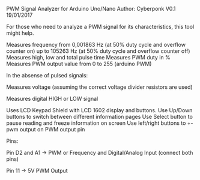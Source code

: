  PWM Signal Analyzer for Arduino Uno/Nano
 Author: Cyberponk
 V0.1		19/01/2017

 For those who need to analyze a PWM signal for its characteristics, this tool might help.

 Measures frequency from 0,001863 Hz (at 50% duty cycle and overflow counter on)
					   up to  105263 Hz (at 50% duty cycle and overflow counter off)
 Measures high, low and total pulse time
 Measures PWM duty in %
 Measures PWM output value from 0 to 255 (arduino PWM)

 In the absense of pulsed signals:

  Measures voltage (assuming the correct voltage divider resistors are used)

  Measures digital HIGH or LOW signal

 Uses LCD Keypad Shield with LCD 1602 display and buttons.
 Use Up/Down buttons to switch between different information pages
 Use Select button to pause reading and freeze information on screen
 Use left/right buttons to +- pwm output on PWM output pin

 Pins:

  Pin D2 and A1	-> PWM or Frequency and Digital/Analog Input (connect both pins)

  Pin 11			-> 5V PWM Output

